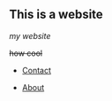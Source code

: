 ## **This is a website**

*my website*

~~how cool~~

- [Contact](https://Lilith-Paynter.github.io/Contact.html)

- [About](https://Lilith-Paynter.github.io/About.html)
